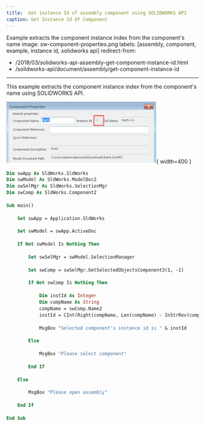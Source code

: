 ```yaml
---
title:  Get instance Id of assembly component using SOLIDWORKS API
caption: Get Instance Id Of Component
---
```

 Example extracts the component instance index from the component's name
image: sw-component-properties.png
labels: [assembly, component, example, instance id, solidworks api]
redirect-from:
  - /2018/03/solidworks-api-assembly-get-component-instance-id.html
  - /solidworks-api/document/assembly/get-component-instance-id
---
This example extracts the component instance index from the component's name using SOLIDWORKS API.

![Component instance id option in the component properties dialog](sw-component-properties.png){ width=400 }

~~~ vb
Dim swApp As SldWorks.SldWorks
Dim swModel As SldWorks.ModelDoc2
Dim swSelMgr As SldWorks.SelectionMgr
Dim swComp As SldWorks.Component2

Sub main()

    Set swApp = Application.SldWorks

    Set swModel = swApp.ActiveDoc
    
    If Not swModel Is Nothing Then
    
        Set swSelMgr = swModel.SelectionManager
        
        Set swComp = swSelMgr.GetSelectedObjectsComponent3(1, -1)
        
        If Not swComp Is Nothing Then
        
            Dim instId As Integer
            Dim compName As String
            compName = swComp.Name2
            instId = CInt(Right(compName, Len(compName) - InStrRev(compName, "-")))
            
            MsgBox "Selected component's instance id is " & instId
                
        Else
            
            MsgBox "Please select component"
            
        End If
        
    Else
        
        MsgBox "Please open assembly"
        
    End If
    
End Sub


~~~


